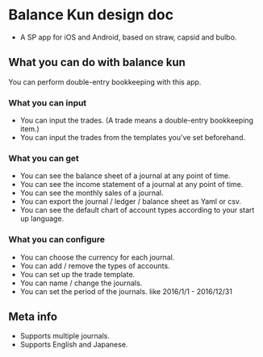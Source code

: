 # Balance Kun design doc

- A SP app for iOS and Android, based on straw, capsid and bulbo.

## What you can do with balance kun

You can perform double-entry bookkeeping with this app.

### What you can input
- You can input the trades. (A trade means a double-entry bookkeeping item.)
- You can input the trades from the templates you've set beforehand.

### What you can get
- You can see the balance sheet of a journal at any point of time.
- You can see the income statement of a journal at any point of time.
- You can see the monthly sales of a journal.
- You can export the journal / ledger / balance sheet as Yaml or csv.
- You can see the default chart of account types according to your start up language.

### What you can configure
- You can choose the currency for each journal.
- You can add / remove the types of accounts.
- You can set up the trade template.
- You can name / change the journals.
- You can set the period of the journals. like 2016/1/1 - 2016/12/31

## Meta info

- Supports multiple journals.
- Supports English and Japanese.
